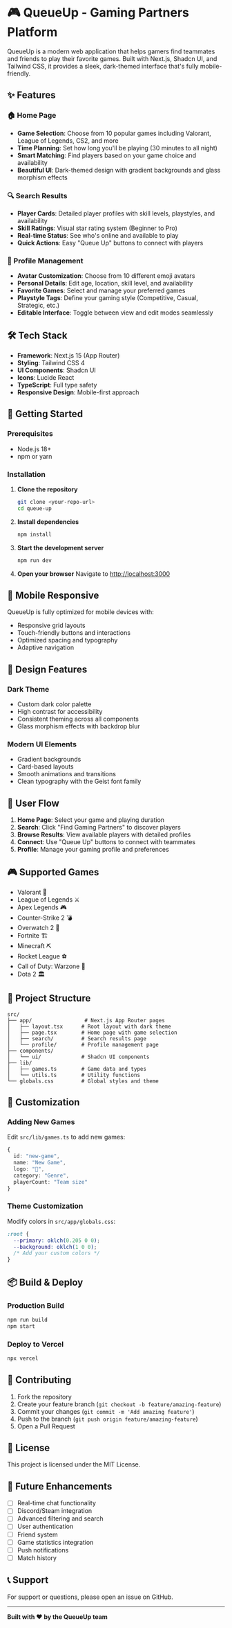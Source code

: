 # 🎮 QueueUp - Gaming Partners Platform

QueueUp is a modern web application that helps gamers find teammates and friends to play their favorite games. Built with Next.js, Shadcn UI, and Tailwind CSS, it provides a sleek, dark-themed interface that's fully mobile-friendly.

## ✨ Features

### 🏠 Home Page

- **Game Selection**: Choose from 10 popular games including Valorant, League of Legends, CS2, and more
- **Time Planning**: Set how long you'll be playing (30 minutes to all night)
- **Smart Matching**: Find players based on your game choice and availability
- **Beautiful UI**: Dark-themed design with gradient backgrounds and glass morphism effects

### 🔍 Search Results

- **Player Cards**: Detailed player profiles with skill levels, playstyles, and availability
- **Skill Ratings**: Visual star rating system (Beginner to Pro)
- **Real-time Status**: See who's online and available to play
- **Quick Actions**: Easy "Queue Up" buttons to connect with players

### 👤 Profile Management

- **Avatar Customization**: Choose from 10 different emoji avatars
- **Personal Details**: Edit age, location, skill level, and availability
- **Favorite Games**: Select and manage your preferred games
- **Playstyle Tags**: Define your gaming style (Competitive, Casual, Strategic, etc.)
- **Editable Interface**: Toggle between view and edit modes seamlessly

## 🛠️ Tech Stack

- **Framework**: Next.js 15 (App Router)
- **Styling**: Tailwind CSS 4
- **UI Components**: Shadcn UI
- **Icons**: Lucide React
- **TypeScript**: Full type safety
- **Responsive Design**: Mobile-first approach

## 🚀 Getting Started

### Prerequisites

- Node.js 18+
- npm or yarn

### Installation

1. **Clone the repository**

   ```bash
   git clone <your-repo-url>
   cd queue-up
   ```

2. **Install dependencies**

   ```bash
   npm install
   ```

3. **Start the development server**

   ```bash
   npm run dev
   ```

4. **Open your browser**
   Navigate to [http://localhost:3000](http://localhost:3000)

## 📱 Mobile Responsive

QueueUp is fully optimized for mobile devices with:

- Responsive grid layouts
- Touch-friendly buttons and interactions
- Optimized spacing and typography
- Adaptive navigation

## 🎨 Design Features

### Dark Theme

- Custom dark color palette
- High contrast for accessibility
- Consistent theming across all components
- Glass morphism effects with backdrop blur

### Modern UI Elements

- Gradient backgrounds
- Card-based layouts
- Smooth animations and transitions
- Clean typography with the Geist font family

## 🎯 User Flow

1. **Home Page**: Select your game and playing duration
2. **Search**: Click "Find Gaming Partners" to discover players
3. **Browse Results**: View available players with detailed profiles
4. **Connect**: Use "Queue Up" buttons to connect with teammates
5. **Profile**: Manage your gaming profile and preferences

## 🎮 Supported Games

- Valorant 🎯
- League of Legends ⚔️
- Apex Legends 🎮
- Counter-Strike 2 💣
- Overwatch 2 🚀
- Fortnite 🏗️
- Minecraft ⛏️
- Rocket League ⚽
- Call of Duty: Warzone 🔫
- Dota 2 🏛️

## 🔧 Project Structure

```
src/
├── app/                 # Next.js App Router pages
│   ├── layout.tsx      # Root layout with dark theme
│   ├── page.tsx        # Home page with game selection
│   ├── search/         # Search results page
│   └── profile/        # Profile management page
├── components/
│   └── ui/             # Shadcn UI components
├── lib/
│   ├── games.ts        # Game data and types
│   └── utils.ts        # Utility functions
└── globals.css         # Global styles and theme
```

## 🎨 Customization

### Adding New Games

Edit `src/lib/games.ts` to add new games:

```typescript
{
  id: "new-game",
  name: "New Game",
  logo: "🎲",
  category: "Genre",
  playerCount: "Team size"
}
```

### Theme Customization

Modify colors in `src/app/globals.css`:

```css
:root {
  --primary: oklch(0.205 0 0);
  --background: oklch(1 0 0);
  /* Add your custom colors */
}
```

## 📦 Build & Deploy

### Production Build

```bash
npm run build
npm start
```

### Deploy to Vercel

```bash
npx vercel
```

## 🤝 Contributing

1. Fork the repository
2. Create your feature branch (`git checkout -b feature/amazing-feature`)
3. Commit your changes (`git commit -m 'Add amazing feature'`)
4. Push to the branch (`git push origin feature/amazing-feature`)
5. Open a Pull Request

## 📄 License

This project is licensed under the MIT License.

## 🔮 Future Enhancements

- [ ] Real-time chat functionality
- [ ] Discord/Steam integration
- [ ] Advanced filtering and search
- [ ] User authentication
- [ ] Friend system
- [ ] Game statistics integration
- [ ] Push notifications
- [ ] Match history

## 📞 Support

For support or questions, please open an issue on GitHub.

---

**Built with ❤️ by the QueueUp team**
